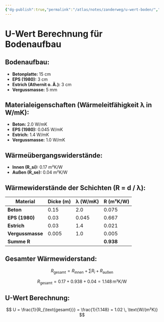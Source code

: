 ```yaml
---
{"dg-publish":true,"permalink":"/atlas/notes/zanderweg/u-wert-boden/","tags":["gardenEntry"]}
---
```



# U-Wert Berechnung für Bodenaufbau

## Bodenaufbau:
- **Betonplatte:** 15 cm
- **EPS (1980):** 3 cm
- **Estrich (Athernit o. Ä.):** 3 cm
- **Vergussmasse:** 5 mm

## Materialeigenschaften (Wärmeleitfähigkeit λ in W/mK):
- **Beton:** 2.0 W/mK
- **EPS (1980):** 0.045 W/mK
- **Estrich:** 1.4 W/mK
- **Vergussmasse:** 1.0 W/mK

## Wärmeübergangswiderstände:
- **Innen (R_si):** 0.17 m²K/W
- **Außen (R_se):** 0.04 m²K/W

## Wärmewiderstände der Schichten (R = d / λ):
| Material         | Dicke (m) | λ (W/mK) | R (m²K/W) |
|-----------------|-----------|----------|-----------|
| **Beton**       | 0.15      | 2.0      | 0.075     |
| **EPS (1980)**  | 0.03      | 0.045    | 0.667     |
| **Estrich**     | 0.03      | 1.4      | 0.021     |
| **Vergussmasse**| 0.005     | 1.0      | 0.005     |
| **Summe R**     |           |          | **0.938** |

## Gesamter Wärmewiderstand:
$$
R_{\text{gesamt}} = R_{\text{innen}} + \sum R_i + R_{\text{außen}}
$$

$$
R_{\text{gesamt}} = 0.17 + 0.938 + 0.04 = 1.148 \, \text{m²K/W}
$$

## U-Wert Berechnung:
$$
U = \frac{1}{R_{\text{gesamt}}} = \frac{1}{1.148} = 1.02 \, \text{W/(m²K)}
$$
